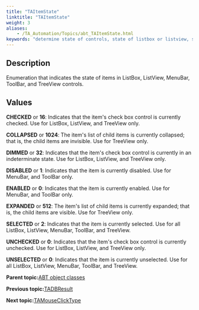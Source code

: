 ```yaml
--- 
title: "TAItemState"
linktitle: "TAItemState"
weight: 3
aliases: 
    - /TA_Automation/Topics/abt_TAItemState.html
keywords: "determine state of controls, state of listbox or listview, state of menu or toolbar, state of treeview"
---
```


## Description

Enumeration that indicates the state of items in ListBox, ListView, MenuBar, ToolBar, and TreeView controls.

## Values

**CHECKED** or **16**: Indicates that the item's check box control is currently checked. Use for ListBox, ListView, and TreeView only.

**COLLAPSED** or **1024**: The item's list of child items is currently collapsed; that is, the child items are invisible. Use for TreeView only.

**DIMMED** or **32**: Indicates that the item's check box control is currently in an indeterminate state. Use for ListBox, ListView, and TreeView only.

**DISABLED** or **1**: Indicates that the item is currently disabled. Use for MenuBar, and ToolBar only.

**ENABLED** or **0**: Indicates that the item is currently enabled. Use for MenuBar, and ToolBar only.

**EXPANDED** or **512**: The item's list of child items is currently expanded; that is, the child items are visible. Use for TreeView only.

**SELECTED** or **2**: Indicates that the item is currently selected. Use for all ListBox, ListView, MenuBar, ToolBar, and TreeView.

**UNCHECKED** or **0**: Indicates that the item's check box control is currently unchecked. Use for ListBox, ListView, and TreeView only.

**UNSELECTED** or **0**: Indicates that the item is currently unselected. Use for all ListBox, ListView, MenuBar, ToolBar, and TreeView.

**Parent topic:**[ABT object classes](/TA_Automation/Topics/abt_constant.html)

**Previous topic:**[TADBResult](/TA_Automation/Topics/abt_TADBResult.html)

**Next topic:**[TAMouseClickType](/TA_Automation/Topics/abt_TAMouseClickType.html)

